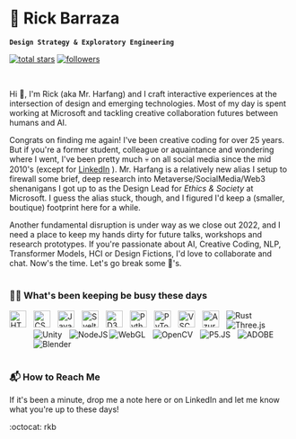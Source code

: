 # 🦑 Rick Barraza

**`Design Strategy & Exploratory Engineering`**

<p align="left">
  <a href="https://github.com/MrHarfang?tab=repositories&sort=stargazers">
    <img alt="total stars" title="Total stars on GitHub" src="https://custom-icon-badges.demolab.com/github/stars/MrHarfang?color=55960c&style=for-the-badge&labelColor=488207&logo=star"/></a>
  <a href="https://github.com/MrHarfang?tab=followers">
    <img alt="followers" title="Follow me on Github" src="https://custom-icon-badges.demolab.com/github/followers/MrHarfang?color=236ad3&labelColor=1155ba&style=for-the-badge&logo=person-add&label=Follow&logoColor=white"/></a>
</p>
<br/>

Hi 👋, I'm Rick (aka Mr. Harfang) and I craft interactive experiences at the intersection of design and emerging technologies. Most of my day is spent working at Microsoft and tackling creative collaboration futures between humans and AI.

Congrats on finding me again! I've been creative coding for over 25 years. But if you're a former student, colleague or aquaintance and wondering where I went, I've been pretty much 💀 on all social media since the mid 2010's (except for [LinkedIn](https://www.linkedin.com/in/rickbarraza/) ). Mr. Harfang is a relatively new alias I setup to firewall some brief, deep research into Metaverse/SocialMedia/Web3 shenanigans I got up to as the Design Lead for <i>Ethics & Society</i> at Microsoft. I guess the alias stuck, though, and I figured I'd keep a (smaller, boutique) footprint here for a while. 

Another fundamental disruption is under way as we close out 2022, and I need a place to keep my hands dirty for future talks, workshops and research prototypes. If you're passionate about AI, Creative Coding, NLP, Transformer Models, HCI or Design Fictions, I'd love to collaborate and chat. Now's the time. Let's go break some 🥚's.


#

### 👨‍💻 What's been keeping be busy these days

<img align="left" alt="HTML" width="30px" style="padding-right:10px; padding-bottom: 50px" src="https://cdn.jsdelivr.net/gh/devicons/devicon/icons/html5/html5-plain.svg" />
<img align="left" alt="CSS" width="30px" style="padding-right:10px;" src="https://cdn.jsdelivr.net/gh/devicons/devicon/icons/css3/css3-plain.svg" />
<img align="left" alt="JavaScript" width="30px" style="padding-right:10px;" src="https://cdn.jsdelivr.net/gh/devicons/devicon/icons/javascript/javascript-plain.svg" />
<img align="left" alt="Svelte" width="30px" style="padding-right:10px;" src="https://cdn.jsdelivr.net/gh/devicons/devicon/icons/svelte/svelte-original.svg" />
<img align="left" alt="D3" width="30px" background="white" color="red" style="padding-right:10px;"  src="https://cdn.jsdelivr.net/gh/devicons/devicon/icons/d3js/d3js-plain.svg" />
<img align="left" alt="Python" width="30px" style="padding-right:10px;" src="https://cdn.jsdelivr.net/gh/devicons/devicon/icons/python/python-plain.svg" />
<img align="left" alt="PyTorch" width="30px" style="padding-right:10px;" src="https://cdn.jsdelivr.net/gh/devicons/devicon/icons/pytorch/pytorch-original.svg" />
<img align="left" alt="VSCode" width="30px" style="padding-right: 10px;" src="https://cdn.jsdelivr.net/gh/devicons/devicon/icons/vscode/vscode-original.svg" />
<img align="left" alt="Azure" width="30px" style="padding-right: 10px;" src="https://cdn.jsdelivr.net/gh/devicons/devicon/icons/azure/azure-original.svg" />
<img align="left" alt="Rust" style="padding-right:10px;"  src="https://img.shields.io/badge/rust-%23000000.svg?style=for-the-badge&logo=rust&logoColor=white" />
<img align="left" alt="Three.js" style="padding-right:10px;" src="https://img.shields.io/badge/threejs-black?style=for-the-badge&logo=three.js&logoColor=white"/>
<img align="left" alt="Unity" style="padding-right:10px;" src="https://img.shields.io/badge/unity-%23000000.svg?style=for-the-badge&logo=unity&logoColor=white" />
<br>
<br>
<img align="left" alt="NodeJS" src="https://img.shields.io/badge/node.js-6DA55F?style=for-the-badge&logo=node.js&logoColor=white" />
<img align="left" alt="WebGL" style="padding-right:10px;" src="https://img.shields.io/badge/WebGL-990000?logo=webgl&logoColor=white&style=for-the-badge" /> 
<img align="left" alt="OpenCV" style="padding-right:10px;" src="https://img.shields.io/badge/opencv-%23white.svg?style=for-the-badge&logo=opencv&logoColor=white" />
<img align="left" alt="P5.JS" style="padding-right:10px;" src="https://img.shields.io/badge/p5.js-ED225D?style=for-the-badge&logo=p5.js&logoColor=FFFFFF" />
<img align="left" alt="ADOBE" style="padding-right:10px;" src="https://img.shields.io/badge/adobe-%23FF0000.svg?style=for-the-badge&logo=adobe&logoColor=white" />
<img align="left" alt="Blender" style="padding-right: 10px;"  src="https://img.shields.io/badge/blender-%23F5792A.svg?style=for-the-badge&logo=blender&logoColor=white" />
<br>
<br>

#

### 📬 How to Reach Me
If it's been a minute, drop me a note here or on LinkedIn and let me know what you're up to these days!

:octocat: 
rkb
